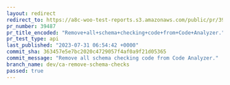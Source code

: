 ```yaml
---
layout: redirect
redirect_to: https://a8c-woo-test-reports.s3.amazonaws.com/public/pr/39487/api/index.html
pr_number: 39487
pr_title_encoded: "Remove+all+schema+checking+code+from+Code+Analyzer."
pr_test_type: api
last_published: "2023-07-31 06:54:42 +0000"
commit_sha: 363457e5e7bc2020c4729057f4af0a9f21d05365
commit_message: "Remove all schema checking code from Code Analyzer."
branch_name: dev/ca-remove-schema-checks
passed: true
---
```


